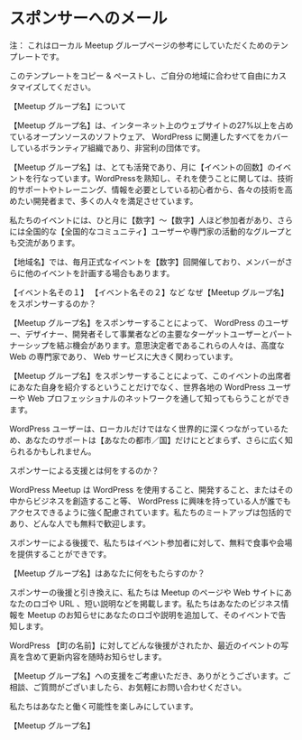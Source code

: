 <!-- # Sponsor Email -->
# スポンサーへのメール

<!-- Alert: This is a template that may inspire the text for your local Meetup group page. -->
注： これはローカル Meetup グループページの参考にしていただくためのテンプレートです。

<!-- Feel free to copy and paste this template and customize it for your area. -->
このテンプレートをコピー & ペーストし、ご自分の地域に合わせて自由にカスタマイズしてください。

<!-- About \[Your Group Name\] User Group -->
【Meetup グループ名】について

<!-- \[Your Group Name\] is a casual, volunteer-organized, non-profit meetup covering everything related to WordPress the free and open source publishing software that powers more than 27% of websites on the Internet. -->
【Meetup グループ名】は、インターネット上のウェブサイトの27%以上を占めているオープンソースのソフトウェア、 WordPress に関連したすべてをカバーしているボランティア組織であり、非営利の団体です。

<!-- \[Your Group Name\] is very active and meets \[number of events\] a month. We cater to people across the spectrum when it comes to WordPress familiarity and use, from beginners who need technical support, training and information to developers who are looking to sharpen their skills. -->
【Meetup グループ名】は、とても活発であり、月に【イベントの回数】のイベントを行なっています。WordPressを熟知し、それを使うことに関しては、技術的サポートやトレーニング、情報を必要としている初心者から、各々の技術を高めたい開発者まで、多くの人々を満足させています。

<!-- Our events tend to attract between \[number\] – \[number\] members a month, and reach an active group of nationwide \[National Community\] users and professionals as well. -->
私たちのイベントには、ひと月に【数字】〜【数字】人ほど参加者があり、さらには全国的な【全国的なコミュニティ】ユーザーや専門家の活動的なグループとも交流があります。

<!-- In \[Your Town\] we have \[number\] formal events every month, with other events happening as members choose to organize them. -->
【地域名】では、毎月正式なイベントを【数字】回開催しており、メンバーがさらに他のイベントを計画する場合もあります。

<!-- \[Event 1\]
\[Event 2\] etc.
Why Sponsor \[Your Group Name\]? -->
【イベント名その１】
【イベント名その２】など
なぜ【Meetup グループ名】をスポンサーするのか？

<!-- By sponsoring \[Your Group Name\] you will have the opportunity to partner with a key target audience of WordPress users, designers, developers, and business people. This group of decision makers are sophisticated web professionals and heavily dependent on web services. -->
【Meetup グループ名】をスポンサーすることによって、 WordPress のユーザー、デザイナー、開発者そして事業者などの主要なターゲットユーザーとパートナーシップを結ぶ機会があります。意思決定者であるこれらの人々は、高度な Web の専門家であり、 Web サービスに大きく関わっています。

<!-- By sponsoring \[Your Group Name\], you are not only presenting yourself to the attendees of this event, but also gaining exposure throughout their network of WordPress users and web professionals around the world. -->
【Meetup グループ名】をスポンサーすることによって、このイベントの出席者にあなた自身を紹介するということだけでなく、世界各地の WordPress ユーザーや Web プロフェッショナルのネットワークを通して知ってもらうことができます。

<!-- WordPress users are heavily connected, not just locally but internationally, so your support may be observed, not just in \[your town/country\], but also beyond. -->
WordPress ユーザーは、ローカルだけではなく世界的に深くつながっているため、あなたのサポートは【あなたの都市／国】だけにとどまらず、さらに広く知られるかもしれません。

<!-- What will your sponsorship do? -->
スポンサーによる支援とは何をするのか？

<!-- WordPress meetups are strongly geared towards making WordPress as open and accessible to anyone who is interested in learning about using it, developing for it, or making a business out of it. Our meetups are inclusive, welcoming and open to anyone at no cost. -->
WordPress Meetup は WordPress を使用すること、開発すること、またはその中からビジネスを創造すること等、 WordPress に興味を持っている人が誰でもアクセスできるように強く配慮されています。私たちのミートアップは包括的であり、どんな人でも無料で歓迎します。

<!-- Sponsorships allow us to offer the Meetup to our members with food and a great venue for free. -->
スポンサーによる後援で、私たちはイベント参加者に対して、無料で食事や会場を提供することができです。

<!-- What will \[Your Group Name\] do for you? -->
【Meetup グループ名】はあなたに何をもたらすのか？

<!-- In return for your sponsorship, we will feature your logo, URL and a short description on our Meetup page and website. We will add your logo and details, with a description of your business on our Meetup news slides and give you a shout out at the event. -->
スポンサーの後援と引き換えに、私たちは Meetup のページや Web サイトにあなたのロゴや URL 、短い説明などを掲載します。私たちはあなたのビジネス情報を Meetup のお知らせにあなたのロゴや説明を追加して、そのイベントで告知します。

<!-- From time to time, we will send you updates of what your sponsorship has done for WordPress \[your-town\], including pictures of recent events. -->
WordPress 【町の名前】に対してどんな後援がされたか、最近のイベントの写真を含めて更新内容を随時お知らせします。

<!-- Thank you for taking the time to consider sponsoring \[Your Group Name\]. Please do not hesitate to contact us if you would like to discuss this further or have any questions. -->
【Meetup グループ名】への支援をご考慮いただき、ありがとうございます。ご相談、ご質問がございましたら、お気軽にお問い合わせください。

<!-- We looking forward to the possibility of working with you. -->
私たちはあなたと働く可能性を楽しみにしています。

<!-- \[Your Group Name\] -->
【Meetup グループ名】
